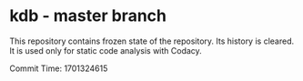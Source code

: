 # kdb - master branch

This repository contains frozen state of the repository.
Its history is cleared. It is used only for static code
analysis with Codacy.

Commit Time: 1701324615